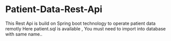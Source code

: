 # Patient-Data-Rest-Api
This Rest Api is build on Spring boot technology to operate patient data remotly
Here patient.sql is available , You must need to import into database with same name..
